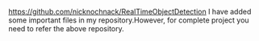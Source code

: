https://github.com/nicknochnack/RealTimeObjectDetection
I have added some important files in my repository.However, for complete project you need to refer the above repository.
